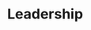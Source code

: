 ---
title: Leadership
teamMembers:
  - id: 0
    name: André Zayarni
    position: CEO & Co-Founder
    avatar: '/img/leadership/andre-zayarni.png'
  - id: 1
    name: Andrey Vasnetsov
    position: CTO & Co-Founder
    avatar: '/img/leadership/andrey-vasnetsov.png'
  - id: 2
    name: Fabrizio Schmidt
    position: Product & Engineering
    avatar: '/img/leadership/fabrizio-schmidt.png'
  - id: 3
    name: Bastian Hofmann
    position: Enterprise Solutions
    avatar: '/img/leadership/bastian-hofmann.png'
  - id: 4
    name: Dominik Alberts
    position: Finance
    avatar: '/img/leadership/dominik-alberts.png'
  - id: 5
    name: David Myriel
    position: Developer Relations
    avatar: '/img/leadership/david-myriel.png'
  - id: 6
    name: Manuel Meyer
    position: Growth
    avatar: '/img/leadership/manuel-meyer.png'
  - id: 7
    name: Randy Petkoff
    position: VP Sales
    avatar: '/img/leadership/randy-petkoff.png'    
sitemapExclude: true
---